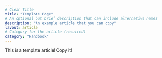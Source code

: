```yaml
---
# Clear Title
title: "Template Page"
# An optional but brief description that can include alternative names or key terms somebody might search for
description: "An example article that you can copy"
layout: article
# Category for the article (required)
category: "Handbook"
---
```


This is a template article! Copy it!
